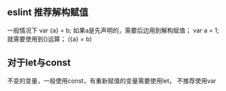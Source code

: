 
## eslint 推荐解构赋值

一般情况下
var {a} = b;
如果a是先声明的，需要后边用到解构赋值；
var a = 1;
就需要使用到()运算；
({a} = b)


## 对于let与const

不变的变量，一般使用const，有重新赋值的变量需要使用let， 不推荐使用var

